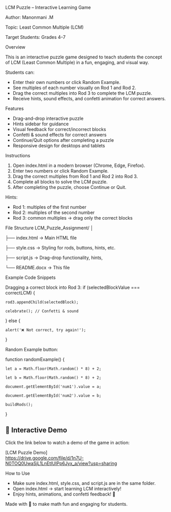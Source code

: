  LCM Puzzle – Interactive Learning Game
 
Author: Manonmani .M

Topic: Least Common Multiple (LCM)

Target Students: Grades 4–7

Overview

This is an interactive puzzle game designed to teach students the concept of LCM (Least Common Multiple) in a fun, engaging, and visual way.

Students can:
- Enter their own numbers or click Random Example.
- See multiples of each number visually on Rod 1 and Rod 2.
- Drag the correct multiples into Rod 3 to complete the LCM puzzle.
- Receive hints, sound effects, and confetti animation for correct answers.
  
Features
- Drag-and-drop interactive puzzle
- Hints sidebar for guidance
- Visual feedback for correct/incorrect blocks
- Confetti & sound effects for correct answers
- Continue/Quit options after completing a puzzle
- Responsive design for desktops and tablets
  
Instructions
1. Open index.html in a modern browser (Chrome, Edge, Firefox).
2. Enter two numbers or click Random Example.
3. Drag the correct multiples from Rod 1 and Rod 2 into Rod 3.
4. Complete all blocks to solve the LCM puzzle.
5. After completing the puzzle, choose Continue or Quit.

Hints:
- Rod 1: multiples of the first number
- Rod 2: multiples of the second number
- Rod 3: common multiples → drag only the correct blocks
  
File Structure
LCM_Puzzle_Assignment/
│

├── index.html      → Main HTML file

├── style.css       → Styling for rods, buttons, hints, etc.

├── script.js       → Drag-drop functionality, hints, 

└── README.docx     → This file

Example Code Snippets

Dragging a correct block into Rod 3:
if (selectedBlockValue === correctLCM) {

    rod3.appendChild(selectedBlock);
    
    celebrate(); // Confetti & sound
    
} else {

    alert('❌ Not correct, try again!');
    
}

Random Example button:

function randomExample() {

    let a = Math.floor(Math.random() * 8) + 2;
    
    let b = Math.floor(Math.random() * 8) + 2;
    
    document.getElementById('num1').value = a;
    
    document.getElementById('num2').value = b;
    
    buildRods();
}

## 🎥 Interactive Demo
Click the link below to watch a demo of the game in action:  


[LCM Puzzle Demo]       
https://drive.google.com/file/d/1n7U-N0TOQ0UwaSjL1LnEtIUIPp6Jyx_a/view?usp=sharing


How to Use
- Make sure index.html, style.css, and script.js are in the same folder.
- Open index.html → start learning LCM interactively!
- Enjoy hints, animations, and confetti feedback! 🎉
  
Made with 💜 to make math fun and engaging for students.
